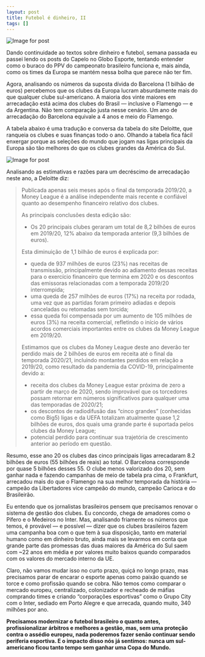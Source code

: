 ```yaml
---
layout: post
title: Futebol é dinheiro, II
tags: []
---
```


![Image for post](https://miro.medium.com/max/960/0*gwsPOByhao7ACF9I.jpg)

Dando continuidade ao textos sobre dinheiro e futebol, semana passada eu passei lendo os posts do Capelo no Globo Esporte, tentando entender como o buraco do PPV do campeonato brasileiro funciona e, mais ainda, como os  times da Europa se mantém nessa bolha que parece não ter fim.

Agora, analisando os números da suposta dívida do Barcelona (1 bilhão de euros) percebemos que os  clubes da Europa lucram absurdamente mais do que qualquer clube  sul-americano. A maioria dos vinte maiores em arrecadação está acima dos  clubes do Brasil — inclusive o Flamengo — e da Argentina. Não tem  comparação justa nesse cenário. Um ano de arrecadação do Barcelona  equivale a 4 anos e meio do Flamengo.

A tabela abaixo é uma tradução e conversa da tabela do site Deloitte, que ranqueia os clubes e suas finanças todo o ano. Olhando a tabela fica  fácil enxergar porque as seleções do mundo que jogam nas ligas  principais da Europa são tão melhores do que os clubes grandes da  América do Sul.

![Image for post](https://miro.medium.com/max/1413/1*DGDz0Ylc3PRQ94z1ER2qhQ.png)

Analisando as estimativas e razões para um decréscimo de arrecadação neste ano, a Deloitte diz:

> Publicada apenas seis meses após o final da temporada 2019/20, a Money League é a análise independente mais recente e confiável quanto ao desempenho  financeiro relativo dos clubes.
>
> As principais conclusões desta edição são:
>
> - Os 20 principais clubes geraram um total de 8,2 bilhões de euros em  2019/20, 12% abaixo da temporada anterior (9,3 bilhões de euros).
>
> Esta diminuição de 1,1 bilhão de euros é explicada por:
>
> - queda de 937 milhões de euros (23%) nas receitas de transmissão,  principalmente devido ao adiamento dessas receitas para o exercício  financeiro que termina em 2020 e os descontos das emissoras relacionadas com a temporada 2019/20 interrompida;
> - uma queda de 257 milhões de euros (17%) na receita por rodada, uma vez que  as partidas foram primeiro adiadas e depois canceladas ou retomadas sem  torcida;
> - essa queda foi compensada por um aumento de 105 milhões de euros (3%) na  receita comercial, refletindo o início de vários acordos comerciais  importantes entre os clubes da Money League em 2019/20.
>
> Estimamos que os clubes da Money League deste ano deverão ter perdido mais de 2  bilhões de euros em receita até o final da temporada 2020/21, incluindo  montantes perdidos em relação a 2019/20, como resultado da pandemia da  COVID-19, principalmente devido a:
>
> - receita dos clubes da Money League estar próxima de zero a partir de março de  2020, sendo improvável que os torcedores possam retornar em números  significativos para qualquer uma das temporadas de 2020/21;
> - os descontos de radiodifusão das “cinco grandes” (conhecidas como Big5)  ligas e da UEFA totalizam atualmente quase 1,2 bilhões de euros, dos  quais uma grande parte é suportada pelos clubes da Money League;
> - potencial perdido para continuar sua trajetória de crescimento anterior ao período em questão.

Resumo, esse ano 20 os clubes das cinco principais ligas arrecadaram 8.2  bilhões de euros (55 bilhões de reais) ao total. O Barcelona corresponde por quase 5 bilhões desses 55. O clube menos valorizado dos 20, sem  ganhar nada e fazendo campanhas de meio de tabela pra cima, o Frankfurt, arrecadou mais do que o Flamengo na sua melhor temporada da história —  campeão da Libertadores vice campeão do mundo, campeão Carioca e do  Brasileirão.

Eu entendo que os jornalistas brasileiros pensem que precisamos renovar o  sistema de gestão dos clubes. Eu concordo, chega de amadores como o  Pífero e o Medeiros no Inter. Mas, analisando friamente os números que  temos, é provável — e possível — dizer que os clubes brasileiros fazem  uma campanha boa com o que tem à sua disposição, tanto em material  humano como em dinheiro bruto, ainda mais se levarmos em conta que  grande parte das promessas das duas maiores da América do Sul saem com  ~22 anos em média e por valores muito baixos quando comparados com os  valores do mercado interno da UE.

Claro, não vamos mudar isso no curto prazo, quiçá no longo prazo, mas  precisamos parar de encarar o esporte apenas como paixão quando se torce e como profissão quando se cobra. Não temos como comparar o mercado  europeu, centralizado, colonizador e recheado de máfias comprando times e criando “corporações esportivas” como o Grupo City com o Inter, sediado em Porto Alegre e que arrecada, quando muito, 340 milhões por ano.

**Precisamos modernizar o futebol brasileiro o quanto antes, profissionalizar árbitros e melhores a gestão, mas, sem uma proteção contra o assédio  europeu, nada poderemos fazer senão continuar sendo periferia esportiva. E o impacto disso nós já sentimos: nunca um sul-americano ficou tanto  tempo sem ganhar uma Copa do Mundo.**